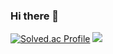 ### Hi there 👋
[![Solved.ac Profile](http://mazassumnida.wtf/api/v2/generate_badge?boj=cod2048)](https://solved.ac/cod2048/)
<img src="https://img.shields.io/badge/javascript-F7DF1E?style=for-the-badge&logo=javascript&logoColor=black">
<!--
**cod2048/cod2048** is a ✨ _special_ ✨ repository because its `README.md` (this file) appears on your GitHub profile.

Here are some ideas to get you started:

- 🔭 I’m currently working on ...
- 🌱 I’m currently learning ...
- 👯 I’m looking to collaborate on ...
- 🤔 I’m looking for help with ...
- 💬 Ask me about ...
- 📫 How to reach me: ...
- 😄 Pronouns: ...
- ⚡ Fun fact: ...
-->
